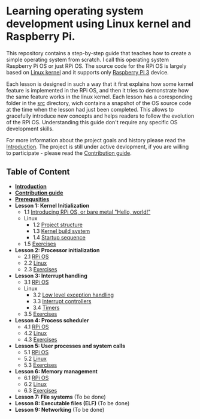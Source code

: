 # Learning operating system development using Linux kernel and Raspberry Pi.

This repository contains a step-by-step guide that teaches how to create a simple operating system from scratch. I call this operating system Raspberry Pi OS or just RPi OS. The source code for the RPi OS is largely based on [Linux kernel](https://github.com/torvalds/linux) and it supports only [Raspberry PI 3](https://www.raspberrypi.org/products/raspberry-pi-3-model-b/) device. 

Each lesson is designed in such a way that it first explains how some kernel feature is implemented in the RPi OS, and then it tries to demonstrate how the same feature works in the linux kernel. Each lesson has a coresponding folder in the [src](https://github.com/s-matyukevich/raspberry-pi-os/tree/master/src) directory, wich contains a snapshot of the OS source code at the time when the lesson had just been completed. This allows to gracefully introduce new concepts and helps readers to follow the evolution of the RPi OS. Understanding this guide don't require any specific OS development skills.

For more information about the project goals and history please read the [Introduction](https://github.com/s-matyukevich/raspberry-pi-os/blob/master/docs/Introduction.md). The project is still under active devlopment, if you are willing to participate - please read the [Contribution guide](https://github.com/s-matyukevich/raspberry-pi-os/blob/master/docs/Contributions.md).

## Table of Content

* **[Introduction](https://github.com/s-matyukevich/raspberry-pi-os/blob/master/docs/Introduction.md)**
* **[Contribution guide](https://github.com/s-matyukevich/raspberry-pi-os/blob/master/docs/Contributions.md)**
* **[Prerequsities](https://github.com/s-matyukevich/raspberry-pi-os/blob/master/docs/Prerequisites.md)**
* **Lesson 1: Kernel Initialization** 
  * 1.1 [Introducing RPi OS, or bare metal "Hello, world!"](https://github.com/s-matyukevich/raspberry-pi-os/blob/master/docs/lesson01/rpi-os.md)
  * Linux
    * 1.2 [Project structure](https://github.com/s-matyukevich/raspberry-pi-os/blob/master/docs/lesson01/project-structure.md)
    * 1.3 [Kernel build system](https://github.com/s-matyukevich/raspberry-pi-os/blob/master/docs/lesson01/build-system.md) 
    * 1.4 [Startup sequence](https://github.com/s-matyukevich/raspberry-pi-os/blob/master/docs/lesson01/kernel-startup.md)
  * 1.5 [Exercises](https://github.com/s-matyukevich/raspberry-pi-os/blob/master/docs/lesson01/exercises.md)
* **Lesson 2: Processor initialization**
  * 2.1 [RPi OS](https://github.com/s-matyukevich/raspberry-pi-os/blob/master/docs/lesson02/rpi-os.md)
  * 2.2 [Linux](https://github.com/s-matyukevich/raspberry-pi-os/blob/master/docs/lesson02/linux.md)
  * 2.3 [Exercises]()
* **Lesson 3: Interrupt handling**
  * 3.1 [RPi OS](https://github.com/s-matyukevich/raspberry-pi-os/blob/master/docs/lesson03/rpi-os.md)
  * Linux
    * 3.2 [Low level exception handling](https://github.com/s-matyukevich/raspberry-pi-os/blob/master/docs/lesson03/low_level-exception_handling.md) 
    * 3.3 [Interrupt controllers](https://github.com/s-matyukevich/raspberry-pi-os/blob/master/docs/lesson03/interrupt_controllers.md)
    * 3.4 [Timers](https://github.com/s-matyukevich/raspberry-pi-os/blob/master/docs/lesson03/timer.md)
  * 3.5 [Exercises]()
* **Lesson 4: Process scheduler**
  * 4.1 [RPi OS](https://github.com/s-matyukevich/raspberry-pi-os/blob/master/docs/lesson04/rpi-os.md) 
  * 4.2 [Linux]()
  * 4.3 [Exercises]()
* **Lesson 5: User processes and system calls** 
  * 5.1 [RPi OS]() 
  * 5.2 [Linux]()
  * 5.3 [Exercises]()
* **Lesson 6: Memory management**
  * 6.1 [RPi OS]() 
  * 6.2 [Linux]()
  * 6.3 [Exercises]()
* **Lesson 7: File systems** (To be done)
* **Lesson 8: Executable files (ELF)** (To be done)
* **Lesson 9: Networking** (To be done)

